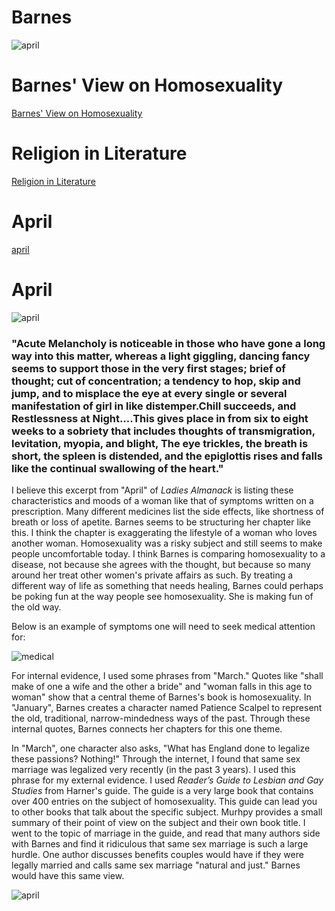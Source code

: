 # Barnes

![april](http://les.women.it//ladies/0cx.gif)

# Barnes' View on Homosexuality

[Barnes' View on Homosexuality](/barnes/view.html) 

# Religion in Literature

[Religion in Literature](/barnes/religion.html)

# April 

[april](/barnes/april.html) 
# April 

![april](https://lh3.googleusercontent.com/-mJZSFp5j210/WIzx1gqjPEI/AAAAAAAAADQ/1jKNV7k7qJUJhi2fGZNBQlhKnEFTSxu6QCLcB/s0/IMG_0949.JPG "april1")

### "Acute Melancholy is noticeable in those who have gone a long way into this matter, whereas a light giggling, dancing fancy seems to support those in the very first stages; brief of thought; cut of concentration; a tendency to hop, skip and jump, and to misplace the eye at every single or several manifestation of girl in like distemper.Chill succeeds, and Restlessness at Night....This gives place in from six to eight weeks to a sobriety that includes thoughts of transmigration, levitation, myopia, and blight, The eye trickles, the breath is short, the spleen is distended, and the epiglottis rises and falls like the continual swallowing of the heart."

I believe this excerpt from "April" of _Ladies Almanack_ is listing these characteristics and moods of a woman like that of symptoms written on a prescription. Many different medicines list the side effects, like shortness of breath or loss of apetite. Barnes seems to be structuring her chapter like this. 
I think the chapter is exaggerating the lifestyle of a woman who loves another woman. Homosexuality was a risky subject and still seems to make people uncomfortable today. I think Barnes is comparing homosexuality to a disease, not because she agrees with the thought, but because so many around her treat other women's private affairs as such. By treating a different way of life as something that needs healing, Barnes could perhaps be poking fun at the way people see homosexuality. She is making fun of the old way.

Below is an example of symptoms one will need to seek medical attention for:

![medical](http://annals.org/data/Journals/AIM/19982/17TT1.jpeg)

For internal evidence, I used some phrases from "March." Quotes like "shall make of one a wife and the other a bride" and "woman falls in this age to woman" show that a central theme of Barnes's book is homosexuality. In "January", Barnes creates a character named Patience Scalpel to represent the old, traditional, narrow-mindedness ways of the past. Through these internal quotes, Barnes connects her chapters for this one theme. 

In "March", one character also asks, "What has England done to legalize these passions? Nothing!" Through the internet, I found that same sex marriage was legalized very recently (in the past 3 years). I used this phrase for my external evidence. I used _Reader’s Guide to Lesbian and Gay Studies_ from Harner's guide. The guide is a very large book that contains over 400 entries on the subject of homosexuality. This guide can lead you to other books that talk about the specific subject. Murhpy provides a small summary of their point of view on the subject and their own book title. I went to the topic of marriage in the guide, and read that many authors side with Barnes and find it ridiculous that same sex marriage is such a large hurdle. One author discusses benefits couples would have if they were legally married and calls same sex marriage "natural and just." Barnes would have this same view.

![april](https://lh3.googleusercontent.com/-suyo9Ahw-p4/WIz1jNdGKhI/AAAAAAAAADg/kezGjSHYMgENvMg_xu1yQXfKjHgCD7o6ACLcB/s0/studies.JPG "studies.JPG")


